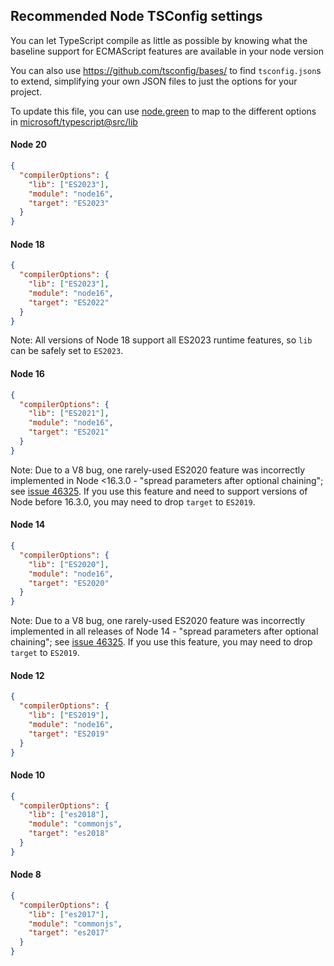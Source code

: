 ## Recommended Node TSConfig settings

You can let TypeScript compile as little as possible by knowing what the baseline support 
for ECMAScript features are available in your node version

You can also use https://github.com/tsconfig/bases/ to find `tsconfig.json`s to extend, simplifying your own JSON files to just the options for your project.

To update this file, you can use [node.green](https://node.green) to map to the different options in [microsoft/typescript@src/lib](https://github.com/Microsoft/TypeScript/tree/main/src/lib)

#### Node 20

```json
{
  "compilerOptions": {
    "lib": ["ES2023"],
    "module": "node16",
    "target": "ES2023"
  }
}
```

#### Node 18

```json
{
  "compilerOptions": {
    "lib": ["ES2023"],
    "module": "node16",
    "target": "ES2022"
  }
}
```

Note: All versions of Node 18 support all ES2023 runtime features, so `lib` can be safely set to `ES2023`.

#### Node 16

```json
{
  "compilerOptions": {
    "lib": ["ES2021"],
    "module": "node16",
    "target": "ES2021"
  }
}
```

Note: Due to a V8 bug, one rarely-used ES2020 feature was incorrectly implemented in Node <16.3.0 - "spread parameters after optional chaining"; see [issue 46325](https://github.com/microsoft/TypeScript/issues/46325). If you use this feature and need to support versions of Node before 16.3.0, you may need to drop `target` to `ES2019`.

#### Node 14

```json
{
  "compilerOptions": {
    "lib": ["ES2020"],
    "module": "node16",
    "target": "ES2020"
  }
}
```

Note: Due to a V8 bug, one rarely-used ES2020 feature was incorrectly implemented in all releases of Node 14 - "spread parameters after optional chaining"; see [issue 46325](https://github.com/microsoft/TypeScript/issues/46325). If you use this feature, you may need to drop `target` to `ES2019`.

#### Node 12

```json
{
  "compilerOptions": {
    "lib": ["ES2019"],
    "module": "node16",
    "target": "ES2019"
  }
}
```

#### Node 10

```json
{
  "compilerOptions": {
    "lib": ["es2018"],
    "module": "commonjs",
    "target": "es2018"
  }
}
```

#### Node 8

```json
{
  "compilerOptions": {
    "lib": ["es2017"],
    "module": "commonjs",
    "target": "es2017"
  }
}
```

